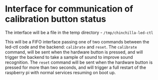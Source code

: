 # Interface for communication of calibration button status

The interface will be a file in the temp directory - `/tmp/chinchilla-led-ctl`

This will be a FIFO interface passing one of two commands between the led-ctl code and the backend: `calibrate` and `reset`. The `calibrate` command, will be sent when the hardware button is pressed, and will trigger the backend to take a sample of sound to improve sound recognition. The `reset` command will be sent when the hardware button is pressed for more than two seconds, and will trigger a full restart of the raspberry pi with normal services resuming on boot up.
